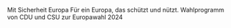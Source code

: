 Mit Sicherheit Europa
Für ein Europa, das schützt und nützt.
Wahlprogramm von CDU und CSU 
zur Europawahl 2024
